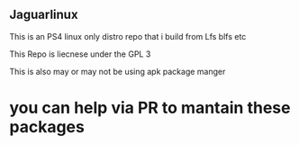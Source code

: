 ## Jaguarlinux
This is an PS4 linux only distro repo that i build from Lfs blfs etc

This Repo is liecnese under the GPL 3
 
This is also may or may not be using apk package manger

# you can help via PR to mantain these packages
